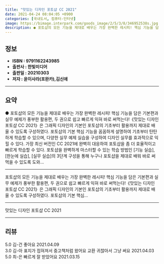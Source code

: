```yaml
---
title: "맛있는 디자인 포토샵 CC 2021"
date: 2021-04-24 08:04:05 +0900
categories: [국내도서, 컴퓨터-인터넷]
image: https://bimage.interpark.com/goods_image/2/5/3/8/346952538s.jpg
description: ● 포토샵의 모든 기능을 제대로 배우는 가장 완벽한 레시피! 핵심 기능을 담은 기본편과 실무 예제가 풍부한 활용편, 두 권으로 쉽고 빠르게 익혀 바로 써먹는다!《맛있는 디자인 포토샵 CC 2021》은 그래픽 디자인의 기본인 포토샵의 기초부터 활용까지 제대로 배울 수 있도록 구성하였다.
---
```


## **정보**

- **ISBN : 9791162243985**
- **출판사 : 한빛미디어**
- **출판일 : 20210303**
- **저자 : 윤이사라(포완카),김신애**

------



## **요약**

●  포토샵의 모든 기능을 제대로 배우는 가장 완벽한 레시피! 핵심 기능을 담은 기본편과 실무 예제가 풍부한 활용편, 두 권으로 쉽고 빠르게 익혀 바로 써먹는다!《맛있는 디자인 포토샵 CC 2021》은 그래픽 디자인의 기본인 포토샵의 기초부터 활용까지 제대로 배울 수 있도록 구성하였다. 포토샵의 기본 핵심 기능을 꼼꼼하게 설명하여 기초부터 탄탄하게 학습할 수 있으며, 다양한 실무 예제 실습을 구성하여 디자인 실무를 효과적으로 익힐 수 있다. 가장 최신 버전인 CC 2021에 완벽히 대응하여 포토샵을 좀 더 효율적이고 빠르게 학습할 수 있다. 포토샵을 완벽하게 마스터할 수 있는 학습 방법인 [기능 실습], [한눈에 실습], [실무 실습]의 3단계 구성을 통해 누구나 포토샵을 제대로 배워 바로 써먹을 수 있도록 도와...

------

포토샵의 모든 기능을 제대로 배우는 가장 완벽한 레시피!
핵심 기능을 담은 기본편과 실무 예제가 풍부한 활용편, 두 권으로 쉽고 빠르게 익혀 바로 써먹는다!《맛있는 디자인 포토샵 CC 2021》은 그래픽 디자인의 기본인 포토샵의 기초부터 활용까지 제대로 배울 수 있도록 구성하였다. 포토샵의 기본 핵심... 

------


맛있는 디자인 포토샵 CC 2021 

------


## **리뷰** 

5.0 김-건 좋아요 2021.04.09 <br/>3.0 김-아 표지가 접혀져서 중고책처럼 왔어요 교환 귀찮아서 그냥 써요 2021.04.03 <br/>5.0 최-은 빠르게 잘 받았어요 2021.03.15 <br/>